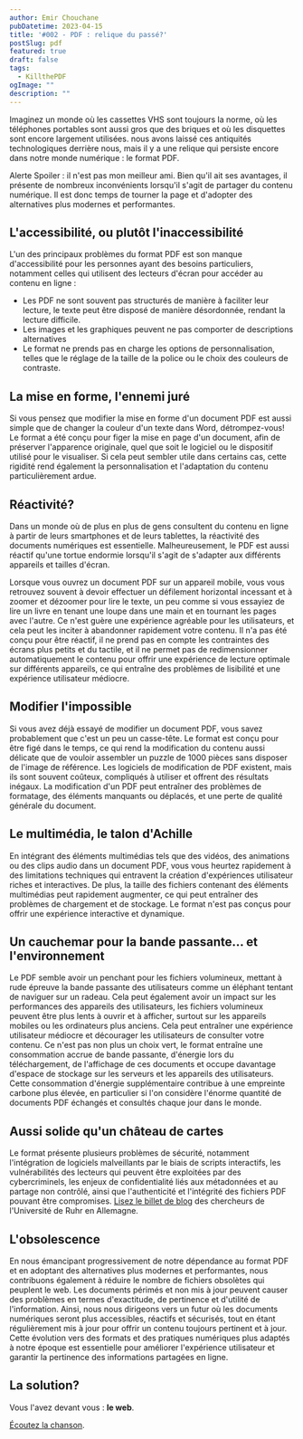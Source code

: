 ```yaml
---
author: Emir Chouchane
pubDatetime: 2023-04-15
title: '#002 - PDF : relique du passé?'
postSlug: pdf
featured: true
draft: false
tags:
  - KillthePDF
ogImage: ""
description: ""
---
```



Imaginez un monde où les cassettes VHS sont toujours la norme, où les téléphones portables sont aussi gros que des briques et où les disquettes sont encore largement utilisées. nous avons laissé ces antiquités technologiques derrière nous, mais il y a une relique qui persiste encore dans notre monde numérique : le format PDF.

Alerte Spoiler : il n'est pas mon meilleur ami. Bien qu'il ait ses avantages, il présente de nombreux inconvénients lorsqu'il s'agit de partager du contenu numérique. Il est donc temps de tourner la page et d'adopter des alternatives plus modernes et performantes.

## L'accessibilité, ou plutôt l'inaccessibilité
L'un des principaux problèmes du format PDF est son manque d'accessibilité pour les personnes ayant des besoins particuliers, notamment celles qui utilisent des lecteurs d'écran pour accéder au contenu en ligne : 
- Les PDF ne sont souvent pas structurés de manière à faciliter leur lecture, le texte peut être disposé de manière désordonnée, rendant la lecture difficile.
- Les images et les graphiques peuvent ne pas comporter de descriptions alternatives
- Le format ne prends pas en charge les options de personnalisation, telles que le réglage de la taille de la police ou le choix des couleurs de contraste.

## La mise en forme, l'ennemi juré
Si vous pensez que modifier la mise en forme d'un document PDF est aussi simple que de changer la couleur d'un texte dans Word, détrompez-vous!
Le format a été conçu pour figer la mise en page d'un document, afin de préserver l'apparence originale, quel que soit le logiciel ou le dispositif utilisé pour le visualiser. Si cela peut sembler utile dans certains cas, cette rigidité rend également la personnalisation et l'adaptation du contenu particulièrement ardue.

## Réactivité?
Dans un monde où de plus en plus de gens consultent du contenu en ligne à partir de leurs smartphones et de leurs tablettes, la réactivité des documents numériques est essentielle. Malheureusement, le PDF est aussi réactif qu'une tortue endormie lorsqu'il s'agit de s'adapter aux différents appareils et tailles d'écran.

Lorsque vous ouvrez un document PDF sur un appareil mobile, vous vous retrouvez souvent à devoir effectuer un défilement horizontal incessant et à zoomer et dézoomer pour lire le texte, un peu comme si vous essayiez de lire un livre en tenant une loupe dans une main et en tournant les pages avec l'autre. Ce n'est guère une expérience agréable pour les utilisateurs, et cela peut les inciter à abandonner rapidement votre contenu. Il n'a pas été conçu pour être réactif, il ne prend pas en compte les contraintes des écrans plus petits et du tactile, et il ne permet pas de redimensionner automatiquement le contenu pour offrir une expérience de lecture optimale sur différents appareils, ce qui entraîne des problèmes de lisibilité et une expérience utilisateur médiocre.

## Modifier l'impossible
Si vous avez déjà essayé de modifier un document PDF, vous savez probablement que c'est un peu un casse-tête. Le format est conçu pour être figé dans le temps, ce qui rend la modification du contenu aussi délicate que de vouloir assembler un puzzle de 1000 pièces sans disposer de l'image de référence. Les logiciels de modification de PDF existent, mais ils sont souvent coûteux, compliqués à utiliser et offrent des résultats inégaux. La modification d'un PDF peut entraîner des problèmes de formatage, des éléments manquants ou déplacés, et une perte de qualité générale du document.

## Le multimédia, le talon d'Achille
En intégrant des éléments multimédias tels que des vidéos, des animations ou des clips audio dans un document PDF, vous vous heurtez rapidement à des limitations techniques qui entravent la création d'expériences utilisateur riches et interactives. De plus, la taille des fichiers contenant des éléments multimédias peut rapidement augmenter, ce qui peut entraîner des problèmes de chargement et de stockage. Le format n'est pas conçus pour offrir une expérience interactive et dynamique.

## Un cauchemar pour la bande passante... et l'environnement
Le PDF semble avoir un penchant pour les fichiers volumineux, mettant à rude épreuve la bande passante des utilisateurs comme un éléphant tentant de naviguer sur un radeau. Cela peut également avoir un impact sur les performances des appareils des utilisateurs, les fichiers volumineux peuvent être plus lents à ouvrir et à afficher, surtout sur les appareils mobiles ou les ordinateurs plus anciens. Cela peut entraîner une expérience utilisateur médiocre et décourager les utilisateurs de consulter votre contenu. Ce n'est pas non plus un choix vert, le format entraîne une consommation accrue de bande passante, d'énergie lors du téléchargement, de l'affichage de ces documents et occupe davantage d'espace de stockage sur les serveurs et les appareils des utilisateurs. Cette consommation d'énergie supplémentaire contribue à une empreinte carbone plus élevée, en particulier si l'on considère l'énorme quantité de documents PDF échangés et consultés chaque jour dans le monde.

## Aussi solide qu'un château de cartes
Le format présente plusieurs problèmes de sécurité, notamment l'intégration de logiciels malveillants par le biais de scripts interactifs, les vulnérabilités des lecteurs qui peuvent être exploitées par des cybercriminels, les enjeux de confidentialité liés aux métadonnées et au partage non contrôlé, ainsi que l'authenticité et l'intégrité des fichiers PDF pouvant être compromises. [Lisez le billet de blog](https://web-in-security.blogspot.com/2019/02/how-to-spoof-pdf-signatures.html) des chercheurs de l'Université de Ruhr en Allemagne.

## L'obsolescence
En nous émancipant progressivement de notre dépendance au format PDF et en adoptant des alternatives plus modernes et performantes, nous contribuons également à réduire le nombre de fichiers obsolètes qui peuplent le web. Les documents périmés et non mis à jour peuvent causer des problèmes en termes d'exactitude, de pertinence et d'utilité de l'information. Ainsi, nous nous dirigeons vers un futur où les documents numériques seront plus accessibles, réactifs et sécurisés, tout en étant régulièrement mis à jour pour offrir un contenu toujours pertinent et à jour. Cette évolution vers des formats et des pratiques numériques plus adaptés à notre époque est essentielle pour améliorer l'expérience utilisateur et garantir la pertinence des informations partagées en ligne.

## La solution?
Vous l'avez devant vous : **le web**.

[Écoutez la chanson](https://twitter.com/KarlaRivershaw/status/1306962103568302082).